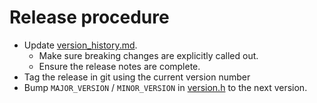 # Release procedure

- Update [version_history.md](docs/root/version_history.md). 
  - Make sure breaking changes are explicitly called out.
  - Ensure the release notes are complete.
- Tag the release in git using the current version number
- Bump `MAJOR_VERSION` / `MINOR_VERSION` in [version.h](include/nighthawk/common/version.h) to the next version.
